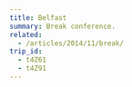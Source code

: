 ```yaml
---
title: Belfast
summary: Break conference.
related:
  - /articles/2014/11/break/
trip_id:
  - t4Z61
  - t4Z91
---
```

